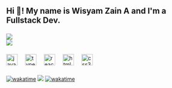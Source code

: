 <h2 align="left">Hi 👋! My name is Wisyam Zain A and I'm a Fullstack Dev.</h2>

###

 <img src="https://github-readme-stats.vercel.app/api?username=Wisyam&theme=tokyonight&count_private=true&line_height=20&hide_border=true&show_icons=true"/>
  <br/>
 <img src="https://github-readme-stats.vercel.app/api/top-langs/?username=Wisyam&layout=compact&theme=tokyonight&count_private=true&hide_border=true"/>

###


###

<div align="left">
  <img src="https://cdn.jsdelivr.net/gh/devicons/devicon/icons/javascript/javascript-original.svg" height="30" alt="javascript logo"  />
  <img width="12" />
  <img src="https://cdn.jsdelivr.net/gh/devicons/devicon/icons/typescript/typescript-original.svg" height="30" alt="typescript logo"  />
  <img width="12" />
  <img src="https://cdn.jsdelivr.net/gh/devicons/devicon/icons/react/react-original.svg" height="30" alt="react logo"  />
  <img width="12" />
  <img src="https://cdn.jsdelivr.net/gh/devicons/devicon/icons/html5/html5-original.svg" height="30" alt="html5 logo"  />
  <img width="12" />
  <img src="https://cdn.jsdelivr.net/gh/devicons/devicon/icons/css3/css3-original.svg" height="30" alt="css3 logo"  />
</div>

###
[![wakatime](https://wakatime.com/badge/user/b3c0dabe-d2af-49ef-aa7c-5f6fe33b1ae9.svg)](https://wakatime.com/@jadlionhd)
![](https://komarev.com/ghpvc/?username=Wisyam&label=Profile%20views&color=0e75b6&style=flat)
[![wakatime](https://github-readme-stats.vercel.app/api/wakatime?username=Wisyam&layout=compact&theme=holi)](https://wakatime.com/@Wisyam)
###

<br clear="both">

###

